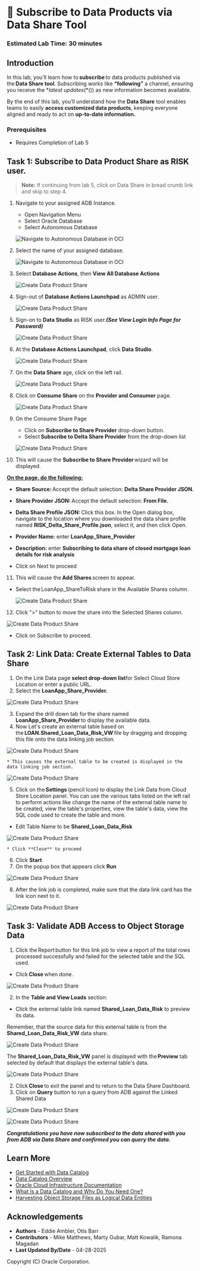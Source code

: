 # 🛒 Subscribe to Data Products via Data Share Tool

### Estimated Lab Time: 30 minutes

## Introduction

In this lab, you’ll learn how to **subscribe** to data products published via the **Data Share tool**. Subscribing works like **“following”** a channel, ensuring you receive the **latest updates*(*()) as new information becomes available.

By the end of this lab, you’ll understand how the **Data Share** tool enables teams to easily **access customized data products**, keeping everyone aligned and ready to act on **up-to-date information.**

### Prerequisites

* Requires Completion of Lab 5

## Task 1: Subscribe to Data Product Share as RISK user.

> **Note:** If continuing from lab 5, click on Data Share in bread crumb link and skip to step 4.

1. Navigate to your assigned ADB Instance.

    * Open Navigation Menu
    * Select Oracle Database
    * Select Autonomous Database

   ![Navigate to Autonomous Database in OCI](./images/navigate-to-adb.png " ")

2. Select the name of your assigned database.

   ![Navigate to Autonomous Database in OCI](./images/oci-adb-select.png " ")

3. Select **Database Actions**, then **View All Database Actions**

   ![Create Data Product Share](./images/subscribe-to-data-share-3.png )

4. Sign-out of **Database Actions Launchpad** as ADMIN user.

   ![Create Data Product Share](./images/subscribe-to-data-share-4.png )

5. Sign-on to **Data Studio** as RISK user.***(See View Login Info Page for Password)***

   ![Create Data Product Share](./images/subscribe-to-data-share-5.png )

6. At the **Database Actions Launchpad**, click **Data Studio**.

   ![Create Data Product Share](./images/subscribe-to-data-share-6.png )

7. On the **Data Share** age, click on the left rail.

   ![Create Data Product Share](./images/subscribe-to-data-share-7.png )

8. Click on **Consume Share** on the **Provider and Consumer** page.

   ![Create Data Product Share](./images/subscribe-to-data-share-8.png )

9. On the Consume Share Page

   * Click on **Subscribe to Share Provider** drop-down button.
   * Select **Subscribe to Delta Share Provider** from the drop-down list

   ![Create Data Product Share](./images/subscribe-to-delta-share-provider.png)

10. This will cause the **Subscribe to Share Provider** wizard will be displayed.

   <u>**On the page, do the following:**</u>

   * **Share Source:** Accept the default selection: **Delta Share Provider JSON.** 
   * **Share Provider JSON:** Accept the default selection: **From File.** 
   * **Delta Share Profile JSON:** Click this box. In the Open dialog box, navigate to the location where you downloaded the data share profile named **RISK\_Delta\_Share\_Profile.json**, select it, and then click Open. 
   * **Provider Name:** enter **LoanApp\_Share\_Provider** 
   * **Description:** enter **Subscribing to data share of closed mortgage loan details for risk analysis**

* Click on Next to proceed

11. This will cause the **Add Shares** screen to appear.

* Select the LoanApp\_ShareToRisk share in the Available Shares column.

   ![Create Data Product Share](./images/subscribe-to-share-provider.png )

12. Click ">" button to move the share into the Selected Shares column.

   ![Create Data Product Share](./images/subscribe-to-share-provider-2.png )

* Click on Subscribe to proceed.

## Task 2: Link Data: Create External Tables to Data Share

   1.	On the Link Data page **select drop-down list**for Select Cloud Store Location or enter a public URL.
   2.	Select the **LoanApp\_Share\_Provider.**

   ![Create Data Product Share](./images/select-shared-data.png )

   3.	Expand the drill down tab for the share named **LoanApp\_Share\_Provider** to display the available data.
   4.	Now Let's create an external table based on the **LOAN.Shared\_Loan\_Data\_Risk\_VW** file by dragging and dropping this file onto the data linking job section.

   ![Create Data Product Share](./images/select-shared-data-2.png)

    * This causes the external table to be created is displayed in the data linking job section.

   ![Create Data Product Share](./images/select-shared-data-3.png)

   5.	Click on the **Settings** (pencil Icon) to display the Link Data from Cloud Store Location panel. You can use the various tabs listed on the left rail to perform actions like change the name of the external table name to be created, view the table's properties, view the table's data, view the SQL code used to create the table and more.

   * Edit Table Name to be **Shared\_Loan\_Data\_Risk**

   ![Create Data Product Share](./images/select-shared-data-4.png )

    * Click **Close** to proceed

   6.	Click **Start**
   7.	On the popup box that appears click **Run**

   ![Create Data Product Share](./images/select-shared-data-5.png )

   8. After the link job is completed, make sure that the data link card has the link icon next to it.

   ![Create Data Product Share](./images/select-shared-data-6.png )

## Task 3: Validate ADB Access to Object Storage Data

   1.	Click the Report button for this link job to view a report of the total rows processed successfully and failed for the selected table and the SQL used.

   * Click **Close** when done.

  ![Create Data Product Share](./images/select-shared-data-1a.png )

   2. In the **Table and View Loads** section:

   * Click the external table link named **Shared\_Loan\_Data\_Risk** to preview its data.

   Remember, that the source data for this external table is from the **Shared\_Loan\_Data\_Risk\_VW** data share.

   ![Create Data Product Share](./images/select-shared-data-2a.png )

   The **Shared\_Loan\_Data\_Risk\_VW** panel is displayed with the **Preview** tab selected by default that displays the external table's data.

  ![Create Data Product Share](./images/select-shared-data-3a.png )

   2.	Click **Close** to exit the panel and to return to the Data Share Dashboard.
   3.	Click on **Query** button to run a query from ADB against the Linked Shared Data

  ![Create Data Product Share](./images/select-shared-data-4a.png )

  ![Create Data Product Share](./images/select-shared-data-5a.png )

***Congratulations you have now subscribed to the data shared with you from ADB via Data Share and confirmed you can query the data.***

## Learn More

* [Get Started with Data Catalog](https://docs.oracle.com/en-us/iaas/data-catalog/using/index.htm)
* [Data Catalog Overview](https://docs.oracle.com/en-us/iaas/data-catalog/using/overview.htm)
* [Oracle Cloud Infrastructure Documentation](https://docs.cloud.oracle.com/en-us/iaas/Content/GSG/Concepts/baremetalintro.htm)
* [What Is a Data Catalog and Why Do You Need One?](https://www.oracle.com/big-data/what-is-a-data-catalog/)
* [Harvesting Object Storage Files as Logical Data Entities](https://docs.oracle.com/en-us/iaas/data-catalog/using/logical-entities.htm)

## Acknowledgements
* **Authors** -  Eddie Ambler, Otis Barr
* **Contributors** - Mike Matthews, Marty Gubar, Matt Kowalik, Ramona Magadan
* **Last Updated By/Date** - 04-28-2025

Copyright (C) Oracle Corporation.
